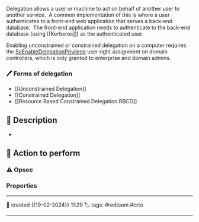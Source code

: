 
Delegation allows a user or machine to act on behalf of another user to another service.  A common implementation of this is where a user authenticates to a front-end web application that serves a back-end database.  The front-end application needs to authenticate to the back-end database (using [[Kerberos]]) as the authenticated user.

Enabling unconstrained or constrained delegation on a computer requires the [SeEnableDelegationPrivilege](https://docs.microsoft.com/en-us/windows/security/threat-protection/security-policy-settings/enable-computer-and-user-accounts-to-be-trusted-for-delegation) user right assignment on domain controllers, which is only granted to enterprise and domain admins.

### 🖊️ Forms of delegation

- [[Unconstrained Delegation]]
- [[Constrained Delegation]]
- [[Resource Based Constrained Delegation RBCD]]


## 📔 Description

- 

##  📗 Action to perform 


### ⚠ Opsec




### Properties
---
📆 created   {{19-02-2024}} 11:29
🏷️ tags: #redteam #crto 

---

